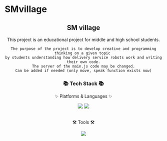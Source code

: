 # SMvillage


<div align=center>
  	<h2> SM village</h2>
  	This project is an educational project for middle and high school students.

  	The purpose of the project is to develop creative and programming thinking on a given topic 
	by students understanding how delivery service robots work and writing their own code.
	The server of the main.js code may be changed.
	Can be added if needed (only move, speak function exists now)
</div>

<div align=center>
	<h3>📚 Tech Stack 📚</h3>
	<p>✨ Platforms & Languages ✨</p>
</div>
<div align="center">
  	<img src="https://img.shields.io/badge/JavaScript-F7DF1E?style=flat&logo=JavaScript&logoColor=white"/>
  	<img src="https://img.shields.io/badge/HTML5-E34F26?style=flat&logo=HTML5&logoColor=white"/>
</div>
<br>
<div align=center>
	<p>🛠 Tools 🛠</p>
</div>
<div align=center>
  	<img src="https://img.shields.io/badge/Visual Studio Code-007ACC?style=flat&logo=Visual Studio Code&logoColor=white"/>
</div>
